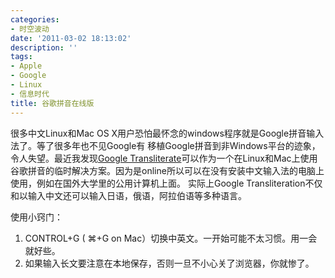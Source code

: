 ```yaml
---
categories:
- 时空波动
date: '2011-03-02 18:13:02'
description: ''
tags:
- Apple
- Google
- Linux
- 信息时代
title: 谷歌拼音在线版
---
```

很多中文Linux和Mac OS X用户恐怕最怀念的windows程序就是Google拼音输入法了。等了很多年也不见Google有 移植Google拼音到非Windows平台的迹象，令人失望。最近我发现[Google Transliterate](https://www.google.com/transliterate/)可以作为一个在Linux和Mac上使用谷歌拼音的临时解决方案。因为是online所以可以在没有安装中文输入法的电脑上使用，例如在国外大学里的公用计算机上面。 实际上Google Transliteration不仅和以输入中文还可以输入日语，俄语，阿拉伯语等多种语言。



使用小窍门：




1. CONTROL\+G ( ⌘\+G on Mac）切换中英文。一开始可能不太习惯。用一会就好些。
2. 如果输入长文要注意在本地保存，否则一旦不小心关了浏览器，你就惨了。



